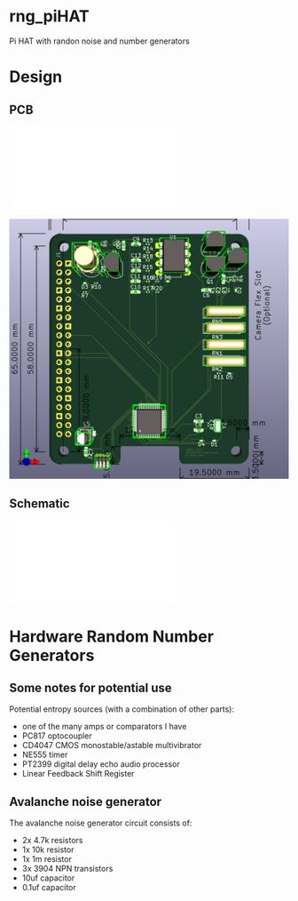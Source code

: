 # rng_piHAT
Pi HAT with randon noise and number generators 

# Design
## PCB
![PCB_design](schematic/pcb_design.pdf)

![PCB_3d](schematic/PCB_3d.png)

## Schematic
![schematic](schematic/schematic_design.pdf)

# Hardware Random Number Generators
## Some notes for potential use
Potential entropy sources (with a combination of other parts):
* one of the many amps or comparators I have
* PC817 optocoupler
* CD4047 CMOS monostable/astable multivibrator
* NE555 timer
* PT2399 digital delay echo audio processor
* Linear Feedback Shift Register

## Avalanche noise generator
The avalanche noise generator circuit consists of:
- 2x 4.7k resistors
- 1x 10k resistor
- 1x 1m resistor
- 3x 3904 NPN transistors
- 10uf capacitor
- 0.1uf capacitor
